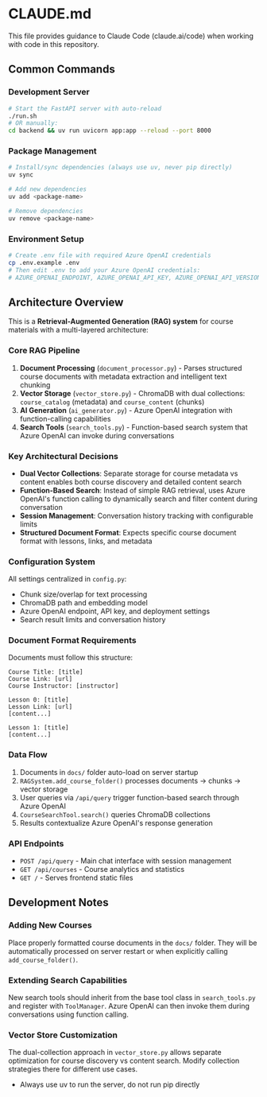 # CLAUDE.md

This file provides guidance to Claude Code (claude.ai/code) when working with code in this repository.

## Common Commands

### Development Server
```bash
# Start the FastAPI server with auto-reload
./run.sh
# OR manually:
cd backend && uv run uvicorn app:app --reload --port 8000
```

### Package Management
```bash
# Install/sync dependencies (always use uv, never pip directly)
uv sync

# Add new dependencies
uv add <package-name>

# Remove dependencies
uv remove <package-name>
```

### Environment Setup
```bash
# Create .env file with required Azure OpenAI credentials
cp .env.example .env
# Then edit .env to add your Azure OpenAI credentials:
# AZURE_OPENAI_ENDPOINT, AZURE_OPENAI_API_KEY, AZURE_OPENAI_API_VERSION, AZURE_OPENAI_DEPLOYMENT
```

## Architecture Overview

This is a **Retrieval-Augmented Generation (RAG) system** for course materials with a multi-layered architecture:

### Core RAG Pipeline
1. **Document Processing** (`document_processor.py`) - Parses structured course documents with metadata extraction and intelligent text chunking
2. **Vector Storage** (`vector_store.py`) - ChromaDB with dual collections: `course_catalog` (metadata) and `course_content` (chunks)
3. **AI Generation** (`ai_generator.py`) - Azure OpenAI integration with function-calling capabilities
4. **Search Tools** (`search_tools.py`) - Function-based search system that Azure OpenAI can invoke during conversations

### Key Architectural Decisions
- **Dual Vector Collections**: Separate storage for course metadata vs content enables both course discovery and detailed content search
- **Function-Based Search**: Instead of simple RAG retrieval, uses Azure OpenAI's function calling to dynamically search and filter content during conversation
- **Session Management**: Conversation history tracking with configurable limits
- **Structured Document Format**: Expects specific course document format with lessons, links, and metadata

### Configuration System
All settings centralized in `config.py`:
- Chunk size/overlap for text processing
- ChromaDB path and embedding model
- Azure OpenAI endpoint, API key, and deployment settings
- Search result limits and conversation history

### Document Format Requirements
Documents must follow this structure:
```
Course Title: [title]
Course Link: [url]
Course Instructor: [instructor]

Lesson 0: [title]
Lesson Link: [url]
[content...]

Lesson 1: [title]
[content...]
```

### Data Flow
1. Documents in `docs/` folder auto-load on server startup
2. `RAGSystem.add_course_folder()` processes documents → chunks → vector storage
3. User queries via `/api/query` trigger function-based search through Azure OpenAI
4. `CourseSearchTool.search()` queries ChromaDB collections
5. Results contextualize Azure OpenAI's response generation

### API Endpoints
- `POST /api/query` - Main chat interface with session management
- `GET /api/courses` - Course analytics and statistics
- `GET /` - Serves frontend static files

## Development Notes

### Adding New Courses
Place properly formatted course documents in the `docs/` folder. They will be automatically processed on server restart or when explicitly calling `add_course_folder()`.

### Extending Search Capabilities
New search tools should inherit from the base tool class in `search_tools.py` and register with `ToolManager`. Azure OpenAI can then invoke them during conversations using function calling.

### Vector Store Customization
The dual-collection approach in `vector_store.py` allows separate optimization for course discovery vs content search. Modify collection strategies there for different use cases.
- Always use uv to run the server, do not run pip directly